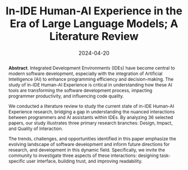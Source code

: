 ---
title: "In-IDE Human-AI Experience in the Era of Large Language Models; A Literature Review"
authors: '<i>Agnia Sergeyuk, Sergey Titov, and Maliheh Izadi</i>'
status: "published"
collection: publications
permalink: /publications/2024-04-20-in-ide-hax-review
date: 2024-04-20
venue: "the proceedings of <b>IDE'24</b>"
level: "Workshop"
paperurl: "https://doi.org/10.1145/3643796.3648463"
pdf: 'https://arxiv.org/abs/2401.10739'
data: 'https://zenodo.org/records/10290921'
counter_id: 'C10'
abstract: "<p><b>Abstract</b>. Integrated Development Environments (IDEs) have become central to modern software development, especially with the integration of Artificial Intelligence (AI) to enhance programming efficiency and decision-making. The study of in-IDE Human-AI Experience is critical in understanding how these AI tools are transforming the software development process, impacting programmer productivity, and influencing code quality.</p><p>We conducted a literature review to study the current state of in-IDE Human-AI Experience research, bridging a gap in understanding the nuanced interactions between programmers and AI assistants within IDEs. By analyzing 36 selected papers, our study illustrates three primary research branches: Design, Impact, and Quality of Interaction.</p><p>The trends, challenges, and opportunities identified in this paper emphasize the evolving landscape of software development and inform future directions for research, and development in this dynamic field. Specifically, we invite the community to investigate three aspects of these interactions: designing task-specific user interface, building trust, and improving readability.</p>"
---